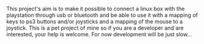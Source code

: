 This project's aim is to make it possible to connect a linux box with the playstation through usb or bluetooth and be able to use it with a mapping of keys to ps3 buttons and/or joysticks and a mapping of the mouse to a joystick.
This is a pet project of mine so if you are a developer and are interested, your help is welcome. For now development will be just slow...